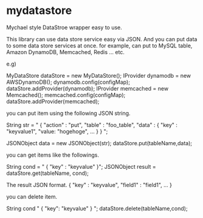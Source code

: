 mydatastore
===========

Mychael style DataStroe wrapper easy to use.

This library can use data store service easy via JSON.
And you can put data to some data store services at once. for example, can put to MySQL table, Amazon DynamoDB,
Memcached, Redis ... etc.

e.g)

  MyDataStore dataStore = new MyDataStore();
  IProvider dynamodb = new AWSDynamoDB();
  dynamodb.config(configMap);
  dataStore.addProvider(dynamodb);
  IProvider memcached = new Memcached();
  memcached.config(configMap);
  dataStore.addProvider(memcached);
  </pre>

you can put item using the following JSON string.

  String str = "
  {
    "action" : "put",
    "table"  : "foo_table",
    "data"   : {
      "key" : "keyvalue1",
      "value: "hogehoge",
      ...
    }
  }
  ";

  JSONObject data = new JSONObject(str);
  dataStore.put(tableName,data);

you can get items like the followings.

  String cond = "
  {
    "key" : "keyvalue"
  }";
  JSONObject result = dataStore.get(tableName, cond);

The result JSON format.
  {
    "key" : "keyvalue",
    "field1" : "field1",
    ...
  }

you can delete item.

  String cond "
  {
    "key": "keyvalue"
  }
  ";
  dataStore.delete(tableName,cond);

  
